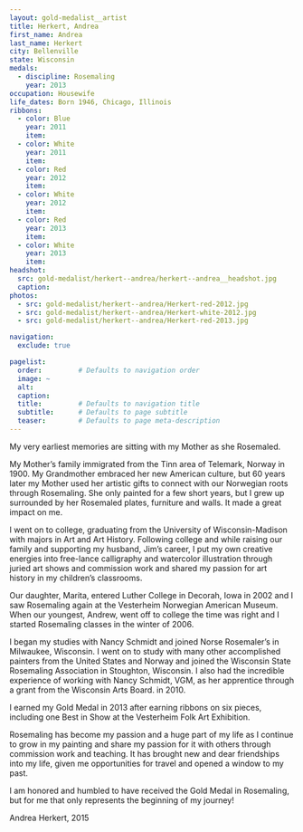 ```yaml
---
layout: gold-medalist__artist
title: Herkert, Andrea
first_name: Andrea
last_name: Herkert
city: Bellenville
state: Wisconsin
medals: 
  - discipline: Rosemaling
    year: 2013
occupation: Housewife
life_dates: Born 1946, Chicago, Illinois
ribbons:
  - color: Blue
    year: 2011
    item: 
  - color: White
    year: 2011
    item: 
  - color: Red
    year: 2012
    item:
  - color: White
    year: 2012
    item: 
  - color: Red
    year: 2013
    item: 
  - color: White
    year: 2013
    item: 
headshot:
  src: gold-medalist/herkert--andrea/herkert--andrea__headshot.jpg
  caption: 
photos:
  - src: gold-medalist/herkert--andrea/Herkert-red-2012.jpg
  - src: gold-medalist/herkert--andrea/Herkert-white-2012.jpg
  - src: gold-medalist/herkert--andrea/Herkert-red-2013.jpg

navigation:
  exclude: true

pagelist:
  order:         # Defaults to navigation order  
  image: ~
  alt:
  caption:
  title:         # Defaults to navigation title
  subtitle:      # Defaults to page subtitle
  teaser:        # Defaults to page meta-description  
---
```

My very earliest memories are sitting with my Mother as she Rosemaled.

My Mother’s family immigrated from the Tinn area of Telemark, Norway in 1900. My Grandmother embraced her new American culture, but 60 years later my Mother used her artistic gifts to connect with our Norwegian roots through Rosemaling.  She only painted for a few short years, but I grew up surrounded by her Rosemaled plates, furniture and walls.  It made a great impact on me.

I went on to college, graduating from the University of Wisconsin-Madison with majors in Art and Art History.  Following college and while raising our family and supporting my husband, Jim’s career, I put my own creative energies into free-lance calligraphy and watercolor illustration through juried art shows and commission work and shared my passion for art history in my children’s classrooms.

Our daughter, Marita, entered Luther College in Decorah, Iowa in 2002 and I saw Rosemaling again at the Vesterheim Norwegian American Museum.  When our youngest, Andrew, went off to college the time was right and I started Rosemaling classes in the winter of 2006.

I began my studies with Nancy Schmidt and joined Norse Rosemaler’s in Milwaukee, Wisconsin.  I went on to study with many other accomplished painters from the United States and Norway and joined the Wisconsin State Rosemaling Association in Stoughton, Wisconsin.   I also had the incredible experience of working with Nancy Schmidt, VGM, as her apprentice through a grant from the Wisconsin Arts Board. in 2010.

I earned my Gold Medal in 2013 after earning ribbons on six pieces, including one Best in Show at the Vesterheim Folk Art Exhibition. 

Rosemaling has become my passion and a huge part of my life as I continue to grow in my painting and share my passion for it with others through commission work and teaching.  It has brought new and dear friendships into my life, given me opportunities for travel and opened a window to my past.

I am honored and humbled to have received the Gold Medal in Rosemaling, but for me that only represents the beginning of my journey!

Andrea Herkert, 2015
